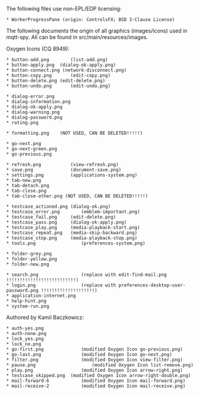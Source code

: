 The following files use non-EPL/EDP licensing:

    * WorkerProgressPane (origin: ControlsFX; BSD 3-Clause License)

The following documents the origin of all graphics (images/icons) used in mqtt-spy. All can be found in src/main/resources/images.

Oxygen Icons (CQ 8949):

    * button-add.png		(list-add.png)
    * button-apply.png	(dialog-ok-apply.png)
    * button-connect.png (network-disconnect.png)
    * button-copy.png		(edit-copy.png)
    * button-delete.png	(edit-delete.png)
    * button-undo.png		(edit-undo.png)
    
    * dialog-error.png
    * dialog-information.png  
    * dialog-ok-apply.png
    * dialog-warning.png
    * dialog-password.png
    * rating.png

    * formatting.png 	(NOT USED, CAN BE DELETED!!!!!)
    
    * go-next.png
    * go-next-green.png
    * go-previous.png
    
    * refresh.png			(view-refresh.png)
    * save.png				(document-save.png)
    * settings.png			(applications-system.png)
    * tab-new.png
    * tab-detach.png
    * tab-close.png
    * tab-close-other.png (NOT USED, CAN BE DELETED!!!!!)
    
    * testcase_actioned.png	(dialog-ok.png)
    * testcase_error.png		(emblem-important.png)
    * testcase_fail.png		(edit-delete.png)
    * testcase_pass.png		(dialog-ok-apply.png)
    * testcase_play.png		(media-playback-start.png)
    * testcase_repeat.png	(media-skip-backward.png)
    * testcase_stop.png		(media-playback-stop.png)
    * tools.png					(preferences-system.png)
    
    * folder-grey.png
    * folder-yellow.png
    * folder-new.png
    
    * search.png				(replace with edit-find-mail.png !!!!!!!!!!!!!!!!!!!!!!!!!!)
    * login.png					(replace with preferences-desktop-user-password.png !!!!!!!!!!!!!!!!!!!!)
    * application-internet.png
    * help-hint.png
    * system-run.png
     
Authored by Kamil Baczkowicz:

	* auth-yes.png
	* auth-none.png
	* lock_yes.png
	* lock_no.png
	* go-first.png				(modified Oxygen Icon go-previous.png)
	* go-last.png				(modified Oxygen Icon go-next.png)
	* filter.png 				(modified Oxygen Icon view-filter.png)
	* pause.png 					(modified Oxygen Icon list-remove.png)
	* play.png 					(modified Oxygen Icon arrow-right.png)  
	* testcase_skipped.png	(modified Oxygen Icon arrow-right-double.png)
	* mail-forward-6 			(modified Oxygen Icon mail-forward.png)
	* mail-receive-2 			(modified Oxygen Icon mail-receive.png)
	 